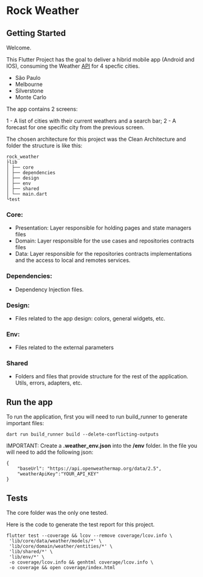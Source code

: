 # Rock Weather

## Getting Started

Welcome.

This Flutter Project has the goal to deliver a hibrid mobile app (Android and IOS),
consuming the Weather [API](https://openweathermap.org/api) for 4 specfic cities.

- São Paulo
- Melbourne
- Silverstone
- Monte Carlo

The app contains 2 screens:

1 - A list of cities with their current weathers and a search bar;
2 - A forecast for one specific city from the previous screen.

The chosen architecture for this project was the Clean Architecture and folder the structure is like this:

```
rock_weather
├lib
│ ├── core
│ ├── dependencies
│ ├── design
│ ├── env
│ ├── shared
│ └── main.dart
└test
```

### Core:

- Presentation: Layer responsible for holding pages and state managers files
- Domain: Layer responsible for the use cases and repositories contracts files
- Data: Layer responsible for the repositories contracts implementations and the access to local and remotes services.

### Dependencies:

- Dependency Injection files.

### Design:

- Files related to the app design: colors, general widgets, etc.

### Env:

- Files related to the external parameters

### Shared

- Folders and files that provide structure for the rest of the application. Utils, errors, adapters, etc.

## Run the app

To run the application, first you will need to run build_runner to generate important files:

```
dart run build_runner build --delete-conflicting-outputs
```

IMPORTANT:
Create a **.weather_env.json** into the **/env** folder. In the file you will need to add the following json:

```
{
    "baseUrl": "https://api.openweathermap.org/data/2.5",
    "weatherApiKey":"YOUR_API_KEY"
}
```

## Tests

The core folder was the only one tested.

Here is the code to generate the test report for this project.

```
flutter test --coverage && lcov --remove coverage/lcov.info \
 'lib/core/data/weather/models/*' \
 'lib/core/domain/weather/entities/*' \
 'lib/shared/*' \
 'lib/env/*' \
 -o coverage/lcov.info && genhtml coverage/lcov.info \
 -o coverage && open coverage/index.html
```
